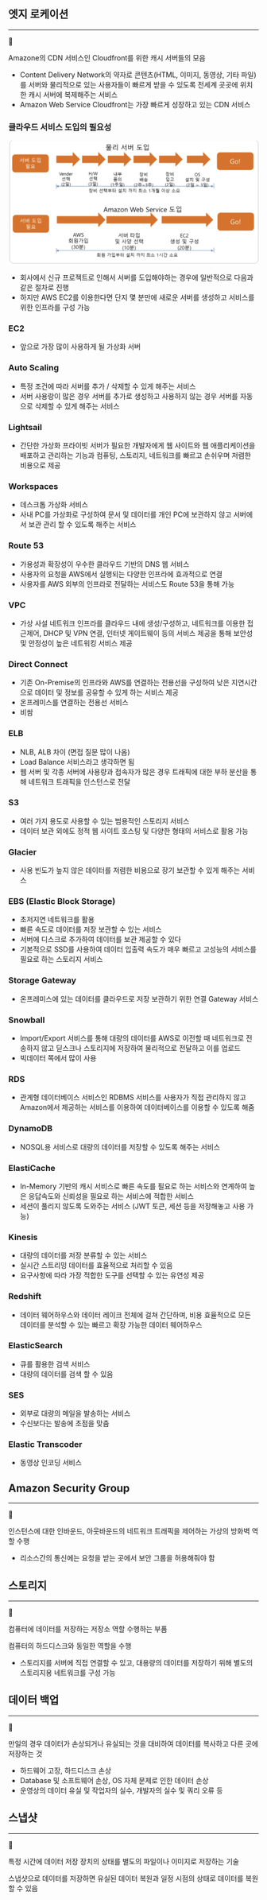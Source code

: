 ## 엣지 로케이션

---

<aside>
📖

Amazone의 CDN 서비스인 Cloudfront를 위한 캐시 서버들의 모음

</aside>

- Content Delivery Network의 약자로 콘텐츠(HTML, 이미지, 동영상, 기타 파일)를 서버와 물리적으로 있는 사용자들이 빠르게 받을 수 있도록 전세계 곳곳에 위치한 캐시 서버에 복제해주는 서비스
- Amazon Web Service Cloudfront는 가장 빠르게 성장하고 있는 CDN 서비스

### 클라우드 서비스 도입의 필요성

![스크린샷 2025-03-24 오전 10.19.37.png](/images/3-24_1.png)

- 회사에서 신규 프로젝트로 인해서 서버를 도입해야하는 경우에 일반적으로 다음과 같은 절차로 진행
- 하지만 AWS EC2를 이용한다면 단지 몇 분만에 새로운 서버를 생성하고 서비스를 위한 인프라를 구성 가능

### EC2

- 앞으로 가장 많이 사용하게 될 가상화 서버

### Auto Scaling

- 특정 조건에 따라 서버를 추가 / 삭제할 수 있게 해주는 서비스
- 서버 사용랑이 많은 경우 서버를 추가로 생성하고 사용하지 않는 경우 서버를 자동으로 삭제할 수 있게 해주는 서비스

### Lightsail

- 간단한 가상화 프라이빗 서버가 필요한 개발자에게 웹 사이트와 웹 애플리케이션을 배포하고 관리하는 기능과 컴퓨팅, 스토리지, 네트워크를 빠르고 손쉬우며 저렴한 비용으로 제공

### Workspaces

- 데스크톱 가상화 서비스
- 사내 PC를 가상화로 구성하여 문서 및 데이터를 개인 PC에 보관하지 않고 서버에서 보관 관리 할 수 있도록 해주는 서비스

### Route 53

- 가용성과 확장성이 우수한 클라우드 기반의 DNS 웹 서비스
- 사용자의 요청을 AWS에서 실행되는 다양한 인프라에 효과적으로 연결
- 사용자를 AWS 외부의 인프라로 전달하는 서비스도 Route 53을 통해 가능

### VPC

- 가상 사설 네트워크 인프라를 클라우드 내에 생성/구성하고, 네트워크를 이용한 접근제어, DHCP 및 VPN 연결, 인터넷 게이트웨이 등의 서비스 제공을 통해 보안성 및 안정성이 높은 네트워킹 서비스 제공

### Direct Connect

- 기존 On-Premise의 인프라와 AWS를 연결하는 전용선을 구성하여 낮은 지연시간으로 데이터 및 정보를 공유할 수 있게 하는 서비스 제공
- 온프레미스를 연결하는 전용선 서비스
- 비쌈

### ELB

- NLB, ALB 차이 (면접 질문 많이 나옴)
- Load Balance 서비스라고 생각하면 됨
- 웹 서버 및 각종 서버에 사용량과 접속자가 많은 경우 트래픽에 대한 부하 분산을 통해 네트워크 트래픽을 인스턴스로 전달

### S3

- 여러 가지 용도로 사용할 수 있는 범용적인 스토리지 서비스
- 데이터 보관 외에도 정적 웹 사이트 호스팅 및 다양한 형태의 서비스로 활용 가능

### Glacier

- 사용 빈도가 높지 않은 데이터를 저렴한 비용으로 장기 보관할 수 있게 해주는 서비스

### EBS (Elastic Block Storage)

- 초저지연 네트워크를 활용
- 빠른 속도로 데이터를 저장 보관할 수 있는 서비스
- 서버에 디스크로 추가하여 데이터를 보관 제공할 수 있다
- 기본적으로 SSD를 사용하여 데이터 입출력 속도가 매우 빠르고 고성능의 서비스를 필요로 하는 스토리지 서비스

### Storage Gateway

- 온프레미스에 있는 데이터를 클라우드로 저장 보관하기 위한 연결 Gateway 서비스

### Snowball

- Import/Export 서비스를 통해 대량의 데이터를 AWS로 이전할 때 네트워크로 전송하지 않고 딛스크나 스토리지에 저장하여 물리적으로 전달하고 이를 업로드
- 빅데이터 쪽에서 많이 사용

### RDS

- 관계형 데이터베이스 서비스인 RDBMS 서비스를 사용자가 직접 관리하지 않고 Amazon에서 제공하는 서비스를 이용하여 데이터베이스를 이용할 수 있도록 해줌

### DynamoDB

- NOSQL용 서비스로 대량의 데이터를 저장할 수 있도록 해주는 서비스

### ElastiCache

- In-Memory 기반의 캐시 서비스로 빠른 속도를 필요로 하는 서비스와 연계하여 높은 응답속도와 신뢰성을 필요로 하는 서비스에 적합한 서비스
- 세션이 풀리지 않도록 도와주는 서비스 (JWT 토큰, 세션 등을 저장해놓고 사용 가능)

### Kinesis

- 대량의 데이터를 저장 분류할 수 있는 서비스
- 실시간 스트리밍 데이터를 효율적으로 처리할 수 있음
- 요구사항에 따라 가장 적합한 도구를 선택할 수 있는 유연성 제공

### Redshift

- 데이터 웨어하우스와 데이터 레이크 전체에 걸쳐 간단하며, 비용 효율적으로 모든 데이터를 분석할 수 있는 빠르고 확장 가능한 데이터 웨어하우스

### ElasticSearch

- 큐를 활용한 검색 서비스
- 대량의 데이터를 검색 할 수 있음

### SES

- 외부로 대량의 메일을 발송하는 서비스
- 수신보다는 발송에 초점을 맞춤

### Elastic Transcoder

- 동영상 인코딩 서비스

## Amazon Security Group

---

<aside>
📖

인스턴스에 대한 인바운드, 아웃바운드의 네트워크 트래픽을 제어하는 가상의 방화벽 역할 수행

</aside>

- 리소스간의 통신에는 요청을 받는 곳에서 보안 그룹을 허용해줘야 함

## 스토리지

---

<aside>
📖

컴퓨터에 데이터를 저장하는 저장소 역할 수행하는 부품

컴퓨터의 하드디스크와 동일한 역할을 수행

</aside>

- 스토리지를 서버에 직접 연결할 수 있고, 대용량의 데이터를 저장하기 위해 별도의 스토리지용 네트워크를 구성 가능

## 데이터 백업

---

<aside>
📖

만일의 경우 데이터가 손상되거나 유실되는 것을 대비하여 데이터를 복사하고 다른 곳에 저장하는 것

</aside>

- 하드웨어 고장, 하드디스크 손상
- Database 및 소프트웨어 손상, OS 자체 문제로 인한 데이터 손상
- 운영상의 데이터 유실 및 작업자의 실수, 개발자의 실수 및 쿼리 오류 등

## 스냅샷

---

<aside>
📖

특정 시간에 데이터 저장 장치의 상태를 별도의 파일이나 이미지로 저장하는 기술

스냅샷으로 데이터를 저장하면 유실된 데이터 복원과 일정 시점의 상태로 데이터를 복원할 수 있음

</aside>
